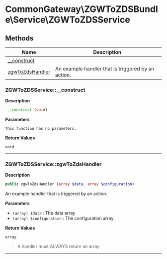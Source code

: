 # CommonGateway\ZGWToZDSBundle\Service\ZGWToZDSService  







## Methods

| Name | Description |
|------|-------------|
|[__construct](#zgwtozdsservice__construct)||
|[zgwToZdsHandler](#zgwtozdsservicezgwtozdshandler)|An example handler that is triggered by an action.|




### ZGWToZDSService::__construct  

**Description**

```php
 __construct (void)
```

 

 

**Parameters**

`This function has no parameters.`

**Return Values**

`void`


<hr />


### ZGWToZDSService::zgwToZdsHandler  

**Description**

```php
public zgwToZdsHandler (array $data, array $configuration)
```

An example handler that is triggered by an action. 

 

**Parameters**

* `(array) $data`
: The data array  
* `(array) $configuration`
: The configuration array  

**Return Values**

`array`

> A handler must ALWAYS return an array


<hr />

